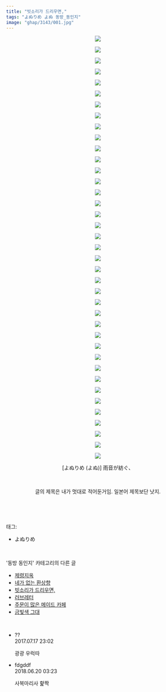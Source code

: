 ```yaml
---
title: "빗소리가 드리우면,"
tags: "よぬりめ よぬ 동방_동인지"
image: "ghap/3143/001.jpg"
---
```

<div class="article">
<p style="text-align: center; clear: none; float: none;"><img src="{{ site.nasurl }}/ghap/3143/001.jpg"/></p>
<p style="text-align: center; clear: none; float: none;"><img src="{{ site.nasurl }}/ghap/3143/002.jpg"/></p>
<p style="text-align: center; clear: none; float: none;"><img src="{{ site.nasurl }}/ghap/3143/003.jpg"/></p>
<p style="text-align: center; clear: none; float: none;"><img src="{{ site.nasurl }}/ghap/3143/004.jpg"/></p>
<p style="text-align: center; clear: none; float: none;"><img src="{{ site.nasurl }}/ghap/3143/005.jpg"/></p>
<p style="text-align: center; clear: none; float: none;"><img src="{{ site.nasurl }}/ghap/3143/006.jpg"/></p>
<p style="text-align: center; clear: none; float: none;"><img src="{{ site.nasurl }}/ghap/3143/007.jpg"/></p>
<p style="text-align: center; clear: none; float: none;"><img src="{{ site.nasurl }}/ghap/3143/008.jpg"/></p>
<p style="text-align: center; clear: none; float: none;"><img src="{{ site.nasurl }}/ghap/3143/009.jpg"/></p>
<p style="text-align: center; clear: none; float: none;"><img src="{{ site.nasurl }}/ghap/3143/010.jpg"/></p>
<p style="text-align: center; clear: none; float: none;"><img src="{{ site.nasurl }}/ghap/3143/011.jpg"/></p>
<p style="text-align: center; clear: none; float: none;"><img src="{{ site.nasurl }}/ghap/3143/012.jpg"/></p>
<p style="text-align: center; clear: none; float: none;"><img src="{{ site.nasurl }}/ghap/3143/013.jpg"/></p>
<p style="text-align: center; clear: none; float: none;"><img src="{{ site.nasurl }}/ghap/3143/014.jpg"/></p>
<p style="text-align: center; clear: none; float: none;"><img src="{{ site.nasurl }}/ghap/3143/015.jpg"/></p>
<p style="text-align: center; clear: none; float: none;"><img src="{{ site.nasurl }}/ghap/3143/016.jpg"/></p>
<p style="text-align: center; clear: none; float: none;"><img src="{{ site.nasurl }}/ghap/3143/017.jpg"/></p>
<p style="text-align: center; clear: none; float: none;"><img src="{{ site.nasurl }}/ghap/3143/018.jpg"/></p>
<p style="text-align: center; clear: none; float: none;"><img src="{{ site.nasurl }}/ghap/3143/019.jpg"/></p>
<p style="text-align: center; clear: none; float: none;"><img src="{{ site.nasurl }}/ghap/3143/020.jpg"/></p>
<p style="text-align: center; clear: none; float: none;"><img src="{{ site.nasurl }}/ghap/3143/021.jpg"/></p>
<p style="text-align: center; clear: none; float: none;"><img src="{{ site.nasurl }}/ghap/3143/022.jpg"/></p>
<p style="text-align: center; clear: none; float: none;"><img src="{{ site.nasurl }}/ghap/3143/023.jpg"/></p>
<p style="text-align: center; clear: none; float: none;"><img src="{{ site.nasurl }}/ghap/3143/024.jpg"/></p>
<p style="text-align: center; clear: none; float: none;"><img src="{{ site.nasurl }}/ghap/3143/025.jpg"/></p>
<p style="text-align: center; clear: none; float: none;"><img src="{{ site.nasurl }}/ghap/3143/026.jpg"/></p>
<p style="text-align: center; clear: none; float: none;"><img src="{{ site.nasurl }}/ghap/3143/027.jpg"/></p>
<p style="text-align: center; clear: none; float: none;"><img src="{{ site.nasurl }}/ghap/3143/028.jpg"/></p>
<p style="text-align: center; clear: none; float: none;"><img src="{{ site.nasurl }}/ghap/3143/029.jpg"/></p>
<p style="text-align: center; clear: none; float: none;"><img src="{{ site.nasurl }}/ghap/3143/030.jpg"/></p>
<p style="text-align: center; clear: none; float: none;"><img src="{{ site.nasurl }}/ghap/3143/031.jpg"/></p>
<p style="text-align: center; clear: none; float: none;"><img src="{{ site.nasurl }}/ghap/3143/032.jpg"/></p>
<p style="text-align: center; clear: none; float: none;"><img src="{{ site.nasurl }}/ghap/3143/033.jpg"/></p>
<p style="text-align: center; clear: none; float: none;"><img src="{{ site.nasurl }}/ghap/3143/034.jpg"/></p>
<p style="text-align: center; clear: none; float: none;"><img src="{{ site.nasurl }}/ghap/3143/035.jpg"/></p>
<p style="text-align: center; clear: none; float: none;"><img src="{{ site.nasurl }}/ghap/3143/036.jpg"/></p>
<p style="text-align: center; clear: none; float: none;"><img src="{{ site.nasurl }}/ghap/3143/037.jpg"/></p>
<p style="text-align: center; clear: none; float: none;"><img src="{{ site.nasurl }}/ghap/3143/038.jpg"/></p>
<p style="text-align: center; clear: none; float: none;"><img src="{{ site.nasurl }}/ghap/3143/039.jpg"/></p>
<p style="text-align: center; clear: none; float: none;">[よぬりめ (よぬ)] 雨音が紡ぐ、</p>
<p style="text-align: center; clear: none; float: none;"><br/></p>
<p style="text-align: center; clear: none; float: none;">글의 제목은 내가 멋대로 적어둔거임. 일본어 제목보단 낫지.</p>
<p><br/></p>
</div><br/>
<div class="tagTrail">
<p>태그: </p>
<ul>
<li>よぬりめ</li>
</ul>
</div><br/>
<div class="another">
<p>'동방 동인지' 카테고리의 다른 글</p>
<ul>
<li><a href="/2017-03-01-ghap_3154">제령지옥</a></li>
<li><a href="/2017-02-04-ghap_3144">네가 없는 환상향</a></li>
<li><a href="/2017-02-04-ghap_3143">빗소리가 드리우면,</a></li>
<li><a href="/2017-02-04-ghap_3142">러브레터</a></li>
<li><a href="/2017-02-04-ghap_3140">주문이 많은 메이드 카페</a></li>
<li><a href="/2017-02-04-ghap_3139">금빛색 그대</a></li>
</ul>
</div><br/>
<div class="cb_module cb_fluid">
<div class="cb_wrt cb_profile">
<div class="comment">
<ul>
<li class="cb_thumb_off" id="comment15038033">
<div class="cb_comment_area">
<div class="cb_info_area">
<div class="cb_section">
<span class="cb_nick_name">??</span>
</div>
<div class="cb_section">
<span class="cb_date">2017.07.17 23:02 </span>
</div>
</div>
<div class="cb_dsc_comment">
<p class="cb_dsc">
											광광 우럭따
										</p>
</div>
</div></li>
<li class="cb_thumb_off" id="comment15272903">
<div class="cb_comment_area">
<div class="cb_info_area">
<div class="cb_section">
<span class="cb_nick_name">fdgddf</span>
</div>
<div class="cb_section">
<span class="cb_date">2018.06.20 03:23 </span>
</div>
</div>
<div class="cb_dsc_comment">
<p class="cb_dsc">
											사복마리사 핥짝<br/>
</p>
</div>
</div></li>
</ul>
</div>
</div><!-- commentList close -->
</div><br/>
